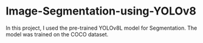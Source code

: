 # Image-Segmentation-using-YOLOv8
In this project, I used the pre-trained YOLOv8L model for Segmentation. The model was trained on the COCO dataset.
